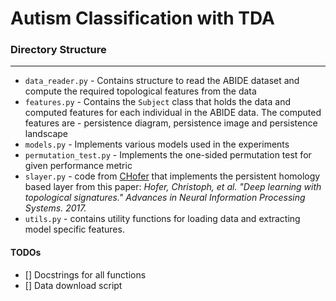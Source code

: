 # Autism Classification with TDA

### Directory Structure
---
* ``data_reader.py`` - Contains structure to read the ABIDE dataset and compute the required 
    topological features from the data
* ``features.py`` - Contains the `Subject` class that holds the data and computed features for 
    each individual in the ABIDE data. The computed features are - persistence diagram, 
    persistence image and persistence landscape
* ``models.py`` - Implements various models used in the experiments
* ``permutation_test.py`` - Implements the one-sided permutation test for given performance metric
* ``slayer.py`` - code from [CHofer](https://github.com/c-hofer/chofer_torchex) that implements 
    the persistent homology based layer from this paper: *Hofer, Christoph, et al. "Deep learning with 
    topological signatures." Advances in Neural Information Processing Systems. 2017.*
* ``utils.py`` - contains utility functions for loading data and extracting model specific features.

#### TODOs
- [] Docstrings for all functions
- [] Data download script